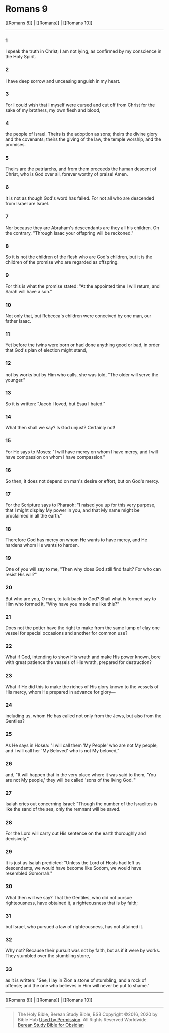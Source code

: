 # Romans 9

[[Romans 8]] | [[Romans]] | [[Romans 10]]

---

### 1
I speak the truth in Christ; I am not lying, as confirmed by my conscience in the Holy Spirit.

### 2
I have deep sorrow and unceasing anguish in my heart.

### 3
For I could wish that I myself were cursed and cut off from Christ for the sake of my brothers, my own flesh and blood,

### 4
the people of Israel. Theirs is the adoption as sons; theirs the divine glory and the covenants; theirs the giving of the law, the temple worship, and the promises.

### 5
Theirs are the patriarchs, and from them proceeds the human descent of Christ, who is God over all, forever worthy of praise! Amen.

### 6
It is not as though God's word has failed. For not all who are descended from Israel are Israel.

### 7
Nor because they are Abraham's descendants are they all his children. On the contrary, "Through Isaac your offspring will be reckoned."

### 8
So it is not the children of the flesh who are God's children, but it is the children of the promise who are regarded as offspring.

### 9
For this is what the promise stated: "At the appointed time I will return, and Sarah will have a son."

### 10
Not only that, but Rebecca's children were conceived by one man, our father Isaac.

### 11
Yet before the twins were born or had done anything good or bad, in order that God's plan of election might stand,

### 12
not by works but by Him who calls, she was told, "The older will serve the younger."

### 13
So it is written: "Jacob I loved, but Esau I hated."

### 14
What then shall we say? Is God unjust? Certainly not!

### 15
For He says to Moses: "I will have mercy on whom I have mercy, and I will have compassion on whom I have compassion."

### 16
So then, it does not depend on man's desire or effort, but on God's mercy.

### 17
For the Scripture says to Pharaoh: "I raised you up for this very purpose, that I might display My power in you, and that My name might be proclaimed in all the earth."

### 18
Therefore God has mercy on whom He wants to have mercy, and He hardens whom He wants to harden.

### 19
One of you will say to me, "Then why does God still find fault? For who can resist His will?"

### 20
But who are you, O man, to talk back to God? Shall what is formed say to Him who formed it, "Why have you made me like this?"

### 21
Does not the potter have the right to make from the same lump of clay one vessel for special occasions and another for common use?

### 22
What if God, intending to show His wrath and make His power known, bore with great patience the vessels of His wrath, prepared for destruction?

### 23
What if He did this to make the riches of His glory known to the vessels of His mercy, whom He prepared in advance for glory—

### 24
including us, whom He has called not only from the Jews, but also from the Gentiles?

### 25
As He says in Hosea: "I will call them 'My People' who are not My people, and I will call her 'My Beloved' who is not My beloved,"

### 26
and, "It will happen that in the very place where it was said to them, 'You are not My people,' they will be called 'sons of the living God.'"

### 27
Isaiah cries out concerning Israel: "Though the number of the Israelites is like the sand of the sea, only the remnant will be saved.

### 28
For the Lord will carry out His sentence on the earth thoroughly and decisively."

### 29
It is just as Isaiah predicted: "Unless the Lord of Hosts had left us descendants, we would have become like Sodom, we would have resembled Gomorrah."

### 30
What then will we say? That the Gentiles, who did not pursue righteousness, have obtained it, a righteousness that is by faith;

### 31
but Israel, who pursued a law of righteousness, has not attained it.

### 32
Why not? Because their pursuit was not by faith, but as if it were by works. They stumbled over the stumbling stone,

### 33
as it is written: "See, I lay in Zion a stone of stumbling, and a rock of offense; and the one who believes in Him will never be put to shame."

---

[[Romans 8]] | [[Romans]] | [[Romans 10]]

---

> The Holy Bible, Berean Study Bible, BSB
> Copyright &copy;2016, 2020 by Bible Hub
> [Used by Permission](https://berean.bible/terms.htm). All Rights Reserved Worldwide.
> [Berean Study Bible for Obsidian](https://github.com/gapmiss/berean-study-bible-for-obsidian)</small>

